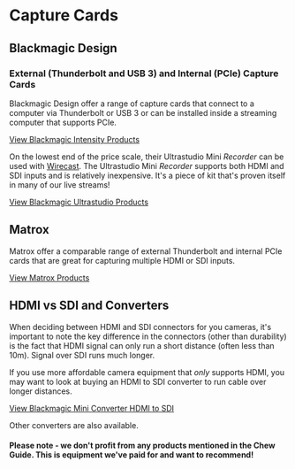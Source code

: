 # Capture Cards

## Blackmagic Design

### External (Thunderbolt and USB 3) and Internal (PCIe) Capture Cards

Blackmagic Design offer a range of capture cards that connect to a computer via Thunderbolt or USB 3 or can be installed inside a streaming computer that supports PCIe. 

[View Blackmagic Intensity Products](https://www.blackmagicdesign.com/uk/products/intensity)

On the lowest end of the price scale, their Ultrastudio Mini *Recorder* can be used with [Wirecast](http://chew.tv/guide/encoder_setup/wirecast). The Ultrastudio Mini *Recorder* supports both HDMI and SDI inputs and is relatively inexpensive. It's a piece of kit that's proven itself in many of our live streams!

[View Blackmagic Ultrastudio Products](https://www.blackmagicdesign.com/uk/products/ultrastudiothunderbolt)

## Matrox

Matrox offer a comparable range of external Thunderbolt and internal PCIe cards that are great for capturing multiple HDMI or SDI inputs.

[View Matrox Products](http://www.matrox.com/video/en/products/)

## HDMI vs SDI and Converters

When deciding between HDMI and SDI connectors for you cameras, it's important to note the key difference in the connectors (other than durability) is the fact that HDMI signal can only run a short distance (often less than 10m). Signal over SDI runs much longer. 

If you use more affordable camera equipment that *only* supports HDMI, you may want to look at buying an HDMI to SDI converter to run cable over longer distances.

[View Blackmagic Mini Converter
HDMI to SDI](https://www.blackmagicdesign.com/uk/products/miniconverters/techspecs/)

Other converters are also available.

#### Please note - we don't profit from any products mentioned in the Chew Guide. This is equipment we've paid for and want to recommend!